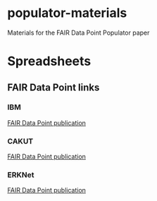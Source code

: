 # populator-materials
Materials for the FAIR Data Point Populator paper

# Spreadsheets

## FAIR Data Point links

### IBM
[FAIR Data Point publication](https://patient-registries.fdps.ejprd.semlab-leiden.nl/catalog/be087100-64a1-4fb7-86ed-ca8e0efbd3a9)

### CAKUT
[FAIR Data Point publication](https://wp13.fdps.ejprd.semlab-leiden.nl/catalog/4cad6f79-a7e1-46ef-8706-37f942f4aaea)

### ERKNet
[FAIR Data Point publication](https://patient-registries.fdps.ejprd.semlab-leiden.nl/catalog/e23f6fe9-5948-4ee0-956a-8a28d71777c3)
